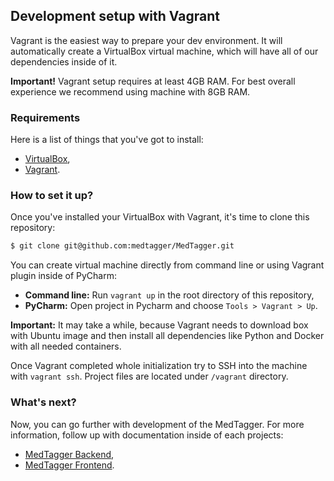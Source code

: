 Development setup with Vagrant
------------------------------

Vagrant is the easiest way to prepare your dev environment. It will automatically create a VirtualBox virtual machine,
 which will have all of our dependencies inside of it.

**Important!** Vagrant setup requires at least 4GB RAM. For best overall experience we recommend using
 machine with 8GB RAM.

### Requirements 

Here is a list of things that you've got to install:

 - [VirtualBox](https://www.virtualbox.org),
 - [Vagrant](https://www.vagrantup.com).

### How to set it up?

Once you've installed your VirtualBox with Vagrant, it's time to clone this repository:

```bash
$ git clone git@github.com:medtagger/MedTagger.git
```

You can create virtual machine directly from command line or using Vagrant plugin inside of PyCharm:
- **Command line:**  Run `vagrant up` in the root directory of this repository,
- **PyCharm:** Open project in Pycharm and choose `Tools > Vagrant > Up`.

**Important:** It may take a while, because Vagrant needs to download box with Ubuntu image and then install
 all dependencies like Python and Docker with all needed containers.

Once Vagrant completed whole initialization try to SSH into the machine with `vagrant ssh`. Project files are located 
under `/vagrant` directory. 

### What's next?

Now, you can go further with development of the MedTagger. For more information, follow up with documentation
 inside of each projects:

 - [MedTagger Backend](/backend/docs/development_in_vagrant.md),
 - [MedTagger Frontend](/frontend/docs/development_in_vagrant.md).

